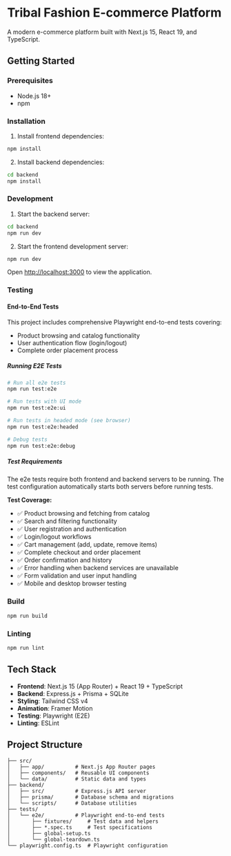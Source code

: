 # Tribal Fashion E-commerce Platform

A modern e-commerce platform built with Next.js 15, React 19, and TypeScript.

## Getting Started

### Prerequisites
- Node.js 18+ 
- npm

### Installation

1. Install frontend dependencies:
```bash
npm install
```

2. Install backend dependencies:
```bash
cd backend
npm install
```

### Development

1. Start the backend server:
```bash
cd backend
npm run dev
```

2. Start the frontend development server:
```bash
npm run dev
```

Open [http://localhost:3000](http://localhost:3000) to view the application.

### Testing

#### End-to-End Tests

This project includes comprehensive Playwright end-to-end tests covering:
- Product browsing and catalog functionality
- User authentication flow (login/logout)
- Complete order placement process

##### Running E2E Tests

```bash
# Run all e2e tests
npm run test:e2e

# Run tests with UI mode
npm run test:e2e:ui

# Run tests in headed mode (see browser)
npm run test:e2e:headed

# Debug tests
npm run test:e2e:debug
```

##### Test Requirements

The e2e tests require both frontend and backend servers to be running. The test configuration automatically starts both servers before running tests.

**Test Coverage:**
- ✅ Product browsing and fetching from catalog
- ✅ Search and filtering functionality  
- ✅ User registration and authentication
- ✅ Login/logout workflows
- ✅ Cart management (add, update, remove items)
- ✅ Complete checkout and order placement
- ✅ Order confirmation and history
- ✅ Error handling when backend services are unavailable
- ✅ Form validation and user input handling
- ✅ Mobile and desktop browser testing

### Build

```bash
npm run build
```

### Linting

```bash
npm run lint
```

## Tech Stack

- **Frontend**: Next.js 15 (App Router) + React 19 + TypeScript
- **Backend**: Express.js + Prisma + SQLite
- **Styling**: Tailwind CSS v4
- **Animation**: Framer Motion
- **Testing**: Playwright (E2E)
- **Linting**: ESLint

## Project Structure

```
├── src/
│   ├── app/          # Next.js App Router pages
│   ├── components/   # Reusable UI components
│   └── data/         # Static data and types
├── backend/
│   ├── src/          # Express.js API server
│   ├── prisma/       # Database schema and migrations
│   └── scripts/      # Database utilities
├── tests/
│   └── e2e/          # Playwright end-to-end tests
│       ├── fixtures/     # Test data and helpers
│       ├── *.spec.ts     # Test specifications
│       ├── global-setup.ts
│       └── global-teardown.ts
└── playwright.config.ts  # Playwright configuration
```